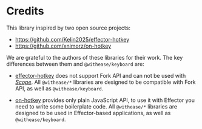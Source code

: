# Credits

This library inspired by two open source projects:

- https://github.com/Kelin2025/effector-hotkey
- https://github.com/xnimorz/on-hotkey

We are grateful to the authors of these libraries for their work. The key differences between them and `@withease/keyboard` are:

- [effector-hotkey](https://github.com/xnimorz/on-hotkey) does not support Fork API and can not be used with [_Scope_](https://effector.dev/docs/api/effector/scope). All `@withease/*` libraries are designed to be compatible with Fork API, as well as `@withease/keyboard`.

- [on-hotkey](https://github.com/xnimorz/on-hotkey) provides only plain JavaScript API, to use it with Effector you need to write some boilerplate code. All `@withease/*` libraries are designed to be used in Effector-based applications, as well as `@withease/keyboard`.
